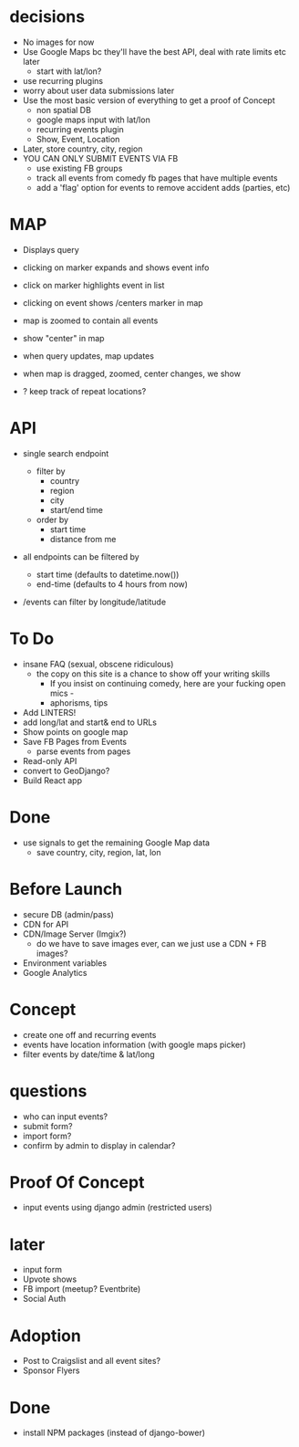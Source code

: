 # decisions
  - No images for now
  - Use Google Maps bc they'll have the best API, deal with rate limits etc later
    -  start with lat/lon?
  - use recurring plugins
  - worry about user data submissions later
  - Use the most basic version of everything to get a proof of Concept
    - non spatial DB
    - google maps input with lat/lon
    - recurring events plugin
    - Show, Event, Location
  - Later, store country, city, region
  - YOU CAN ONLY SUBMIT EVENTS VIA FB
      - use existing FB groups
      - track all events from comedy fb pages that have multiple events
      - add a 'flag' option for events to remove accident adds (parties, etc)


# MAP
  - Displays query
  - clicking on marker expands and shows event info
  - click on marker highlights event in list
  - clicking on event shows /centers marker in map
  - map is zoomed to contain all events

  - show "center" in map
  - when query updates, map updates
  - when map is dragged, zoomed, center changes, we show

  - ? keep track of repeat locations?

# API
  - single search endpoint
    - filter by
      - country
      - region
      - city
      - start/end time
    - order by
      - start time
      - distance from me


  - all endpoints can be filtered by
    - start time (defaults to datetime.now())
    - end-time (defaults to 4 hours from now)

  - /events can filter by longitude/latitude

# To Do
  - insane FAQ (sexual, obscene ridiculous)
    - the copy on this site is a chance to show off your writing skills
        - If you insist on continuing comedy, here are your fucking open mics -
        - aphorisms, tips
  - Add LINTERS!
  - add long/lat and start& end to URLs
  - Show points on google map
  - Save FB Pages from Events
    - parse events from pages
  - Read-only API
  - convert to GeoDjango?
  - Build React app

# Done
  - use signals to get the remaining Google Map data
    - save country, city, region, lat, lon


# Before Launch
  - secure DB (admin/pass)
  - CDN for API
  - CDN/Image Server (Imgix?)
    - do we have to save images ever, can we just use a CDN + FB images?
  - Environment variables
  - Google Analytics

# Concept
  - create one off and recurring events
  - events have location information (with google maps picker)
  - filter events by date/time & lat/long

#  questions
  - who can input events?
  - submit form?
  - import form?
  - confirm by admin to display in calendar?



# Proof Of Concept
  - input events using django admin (restricted users)



# later
  - input form
  - Upvote shows
  - FB import (meetup? Eventbrite)
  - Social Auth


# Adoption
   - Post to Craigslist and all event sites?
   - Sponsor Flyers

# Done
  - install NPM packages (instead of django-bower)
